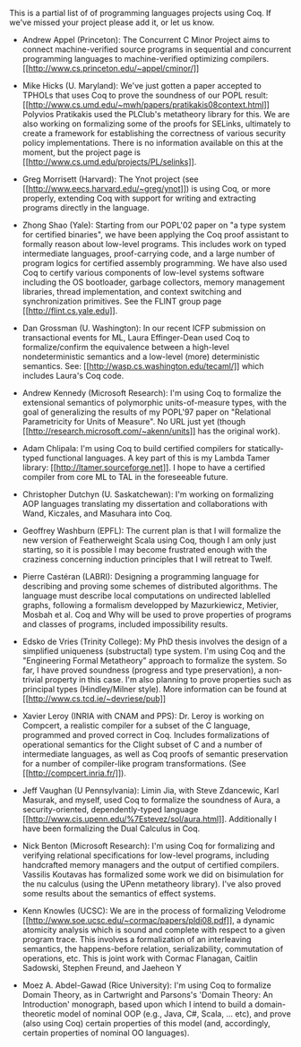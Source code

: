 This is a partial list of of programming languages projects using Coq.  If we've missed your project please add it, or let us know.

 * Andrew Appel (Princeton): The Concurrent C Minor Project aims to connect machine-verified source programs in sequential and concurrent programming languages to machine-verified optimizing compilers.  [[http://www.cs.princeton.edu/~appel/cminor/]]

 * Mike Hicks (U. Maryland): We've just gotten a paper accepted to TPHOLs that uses Coq to prove the soundness of our POPL result: [[http://www.cs.umd.edu/~mwh/papers/pratikakis08context.html]] Polyvios Pratikakis used the PLClub's metatheory library for this.  We are also working on formalizing some of the proofs for SELinks, ultimately to create a framework for establishing the correctness of various security policy implementations.  There is no information available on this at the moment, but the project page is [[http://www.cs.umd.edu/projects/PL/selinks]].

 * Greg Morrisett (Harvard): The Ynot project (see [[http://www.eecs.harvard.edu/~greg/ynot]]) is using Coq, or more properly, extending Coq with support for writing and extracting programs directly in the language. 

 * Zhong Shao (Yale): Starting from our POPL'02 paper on "a type system for certified binaries", we have been applying the Coq proof assistant to formally reason about low-level programs.  This includes work on typed intermediate languages, proof-carrying code, and a large number of program logics for certified assembly programming. We have also used Coq to certify various components of low-level systems software including the OS bootloader, garbage collectors, memory management libraries, thread implementation, and context switching and synchronization primitives. See the FLINT group page [[http://flint.cs.yale.edu]].

 * Dan Grossman (U. Washington): In our recent ICFP submission on transactional events for ML, Laura Effinger-Dean used Coq to formalize/confirm the equivalence between a high-level nondeterministic semantics and a low-level (more) deterministic semantics.  See: [[http://wasp.cs.washington.edu/tecaml/]] which includes Laura's Coq code.

 * Andrew Kennedy (Microsoft Research): I'm using Coq to formalize the extensional semantics of polymorphic units-of-measure types, with the goal of generalizing the results of my POPL'97 paper on "Relational Parametricity for Units of Measure".  No URL just yet (though [[http://research.microsoft.com/~akenn/units]] has the original work).

 * Adam Chlipala: I'm using Coq to build certified compilers for statically-typed functional languages.  A key part of this is my Lambda Tamer library:  [[http://ltamer.sourceforge.net]].  I hope to have a certified compiler from core ML to TAL in the foreseeable future.

 * Christopher Dutchyn (U. Saskatchewan): I'm working on formalizing AOP languages translating my dissertation and collaborations with Wand, Kiczales, and Masuhara into Coq.

 * Geoffrey Washburn (EPFL): The current plan is that I will formalize the new version of Featherweight Scala using Coq, though I am only just starting, so it is possible I may become frustrated enough with the craziness concerning induction principles that I will retreat to Twelf. 

 * Pierre Castéran (LABRI): Designing a programming language for describing and proving some schemes of distributed algorithms. The language must describe local computations on undirected lablelled graphs, following a formalism developped by Mazurkiewicz, Metivier, Mosbah et al. Coq and Why will be used to prove properties of programs and classes of programs, included impossibility results.

 * Edsko de Vries (Trinity College): My PhD thesis involves the design of a simplified uniqueness (substructal) type system. I'm using Coq and the "Engineering Formal Metatheory" approach to formalize the system. So far, I have proved soundness (progress and type preservation), a non-trivial property in this case. I'm also planning to prove properties such as principal types (Hindley/Milner style). More information can be found at [[http://www.cs.tcd.ie/~devriese/pub]]

 * Xavier Leroy (INRIA with CNAM and PPS):  Dr. Leroy is working on Compcert, a realistic compiler for a subset of the C language, programmed and proved correct in Coq.  Includes formalizations of operational semantics for the Clight subset of C and a number of intermediate languages, as well as Coq proofs of semantic preservation for a number of compiler-like program transformations.  (See [[http://compcert.inria.fr/]]).

 * Jeff Vaughan (U Pennsylvania):  Limin Jia, with Steve Zdancewic, Karl Masurak, and myself, used Coq to formalize the soundness of Aura, a security-oriented, dependently-typed language [[http://www.cis.upenn.edu/%7Estevez/sol/aura.html]].  Additionally I have been formalizing the Dual Calculus in Coq.

 * Nick Benton (Microsoft Research): I'm using Coq for formalizing and verifying relational specifications for low-level programs, including handcrafted memory managers and the output of certified compilers. Vassilis Koutavas has formalized some work we did on bisimulation for the nu calculus (using the UPenn metatheory library). I've also proved some results about the semantics of effect systems.

 * Kenn Knowles (UCSC): We are in the process of formalizing Velodrome [[http://www.soe.ucsc.edu/~cormac/papers/pldi08.pdf]], a dynamic atomicity analysis which is sound and complete with respect to a given program trace.  This involves a formalization of an interleaving semantics, the happens-before relation, serializability, commutation of operations, etc. This is joint work with Cormac Flanagan, Caitlin Sadowski, Stephen Freund, and Jaeheon Y

 * Moez A. Abdel-Gawad (Rice University): I'm using Coq to formalize Domain Theory, as in Cartwright and Parsons's 'Domain Theory: An Introduction' monograph, based upon which I intend to build a domain-theoretic model of nominal OOP (e.g., Java, C#, Scala, ... etc), and prove (also using Coq) certain properties of this model (and, accordingly, certain properties of nominal OO languages).
